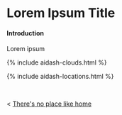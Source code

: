
# Lorem Ipsum Title

#### Introduction

Lorem ipsum


  {% include aidash-clouds.html %}

  {% include aidash-locations.html %}



  &nbsp; &nbsp; &nbsp; &nbsp;
  

< [There's no place like home](./index.md)
